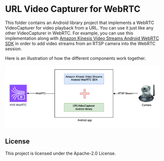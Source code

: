 # URL Video Capturer for WebRTC

This folder contains an Android library project that implements a WebRTC VideoCapturer for video playback from a URL. You can use it just like any other VideoCapturer in WebRTC. For example, you can use this implementation along with [Amazon Kinesis Video Streams Android WebRTC SDK](https://github.com/awslabs/amazon-kinesis-video-streams-webrtc-sdk-android) in order to add video streams from an RTSP camera into the WebRTC session.

Here is an illustration of how the different components work together.

![](illustration.png)

## License

This project is licensed under the Apache-2.0 License.


